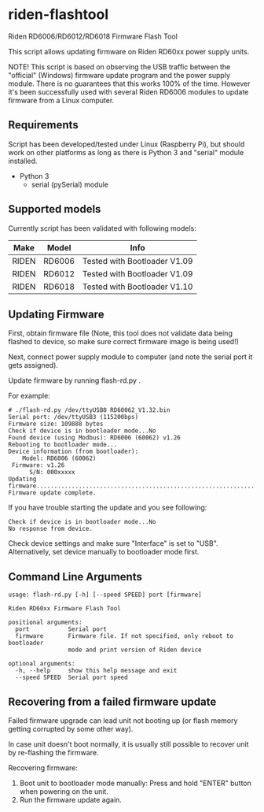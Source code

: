 # riden-flashtool
Riden RD6006/RD6012/RD6018 Firmware Flash Tool

This script allows updating firmware on Riden RD60xx power supply units.

NOTE! This script is based on observing the USB traffic between the "official" (Windows)
firmware update program and the power supply module. There is no guarantees that this
works 100% of the time. However it's been successfully used with several Riden RD6006
modules to update firmware from a Linux computer.

## Requirements

Script has been developed/tested under Linux (Raspberry Pi), but should work
on other platforms as long as there is Python 3 and "serial" module installed.

* Python 3
  * serial (pySerial) module

## Supported models

Currently script has been validated with following models:

Make|Model|Info
----|-----|----
RIDEN|RD6006|Tested with Bootloader V1.09
RIDEN|RD6012|Tested with Bootloader V1.09
RIDEN|RD6018|Tested with Bootloader V1.10

## Updating Firmware

First, obtain firmware file (Note, this tool does not validate data being flashed
to device, so make sure correct firmware image is being used!)

Next, connect power supply module to computer (and note the serial port it gets assigned).

Update firmware by running flash-rd.py <serialport> <filename>.

For example:

```
# ./flash-rd.py /dev/ttyUSB0 RD60062_V1.32.bin
Serial port: /dev/ttyUSB3 (115200bps)
Firmware size: 109888 bytes
Check if device is in bootloader mode...No
Found device (using Modbus): RD6006 (60062) v1.26
Rebooting to bootloader mode...
Device information (from bootloader):
    Model: RD6006 (60062)
 Firmware: v1.26
      S/N: 000xxxxx
Updating firmware........................................................................................................................................................................................................................................................................................................................................................................................................................................................................................................................................................................................................................................................................................................................................................................................................................................................................................................................................................................................................................................................................................................................................................................................................................................................................................................................................................................................................................................................................................................................................................................................................................................................................................................................................................................................b'OK'
Firmware update complete.
```

If you have trouble starting the update and you see following:

```
Check if device is in bootloader mode...No
No response from device.
```

Check device settings and make sure "Interface" is set to "USB".
Alternatively, set device manually to bootloader mode first.


## Command Line Arguments

```
usage: flash-rd.py [-h] [--speed SPEED] port [firmware]

Riden RD60xx Firmware Flash Tool

positional arguments:
  port           Serial port
  firmware       Firmware file. If not specified, only reboot to bootloader
                 mode and print version of Riden device

optional arguments:
  -h, --help     show this help message and exit
  --speed SPEED  Serial port speed
```


## Recovering from a failed firmware update

Failed firmware upgrade can lead unit not booting up (or flash memory getting
corrupted by some other way).

In case unit doesn't boot normally, it is usually still possible to recover unit
by re-flashing the firmware.

Recovering firmware:
1. Boot unit to bootloader mode manually: Press and hold "ENTER" button when powering on the unit.
2. Run the firmware update again.



